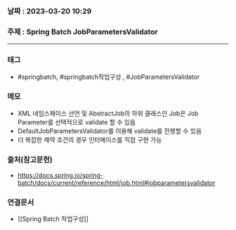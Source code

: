 ### 날짜 : 2023-03-20 10:29
### 주제 : Spring Batch JobParametersValidator
---
### 태그
* #springbatch, #springbatch작업구성 , #JobParametersValidator

### 메모
* XML 네임스페이스 선언 및 AbstractJob의 하위 클래스인 Job은 Job Parameter를 선택적으로 validate 할 수 있음
* DefaultJobParametersValidator를 이용해 validate를 진행할 수 있음
* 더 복잡한 제약 조건의 경우 인터페이스를 직접 구현 가능

### 출처(참고문헌)
-  https://docs.spring.io/spring-batch/docs/current/reference/html/job.html#jobparametersvalidator

### 연결문서
- [[Spring Batch 작업구성]]